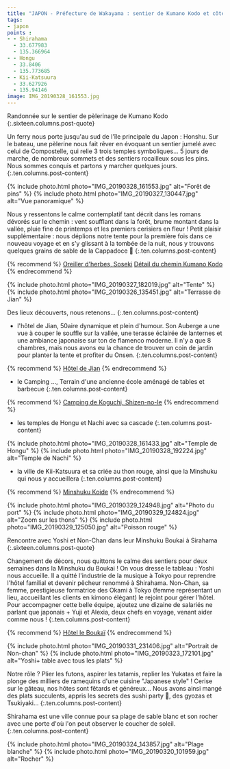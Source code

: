 ```yaml
---
title: "JAPON - Préfecture de Wakayama : sentier de Kumano Kodo et côte de Shirahama"
tags:
- japon
points :
- - Shirahama
  - 33.677983
  - 135.366964
- - Hongu
  - 33.8406
  - 135.773685
- - Kii-Katsuura
  - 33.627926
  - 135.94146
image: IMG_20190328_161553.jpg
---
```


Randonnée sur le sentier de pèlerinage de Kumano Kodo
{:.sixteen.columns.post-quote}

Un ferry nous porte jusqu'au sud de l'île principale du Japon : Honshu. Sur
le bateau, une pèlerine nous fait rêver en évoquant un sentier jumelé avec
celui de Compostelle, qui relie 3 trois temples symboliques... 5 jours de
marche, de nombreux sommets et des sentiers rocailleux sous les pins. Nous
sommes conquis et partons y marcher quelques jours.
{:.ten.columns.post-content}

<!--fin extrait-->

{% include photo.html photo="IMG_20190328_161553.jpg" alt="Forêt de pins" %}
{% include photo.html photo="IMG_20190327_130447.jpg" alt="Vue panoramique" %}

Nous y ressentons le calme contemplatif tant décrit dans les romans dévorés
sur le chemin : vent soufflant dans la forêt, brume montant dans la vallée,
pluie fine de printemps et les premiers cerisiers en fleur ! Petit plaisir
supplémentaire  : nous déplions notre tente pour la première fois dans ce
nouveau voyage et en s'y glissant à la tombée de la nuit, nous y trouvons
quelques grains de sable de la Cappadoce 🌾
{:.ten.columns.post-content}

{% recommend %}
[Oreiller d'herbes, Soseki](https://www.babelio.com/livres/Soseki-Oreiller-dherbes/15473)
[Détail du chemin Kumano Kodo](http://www.tb-kumano.jp/en/kumano-kodo/)
{% endrecommend %}

{% include photo.html photo="IMG_20190327_182019.jpg" alt="Tente" %}
{% include photo.html photo="IMG_20190326_135451.jpg" alt="Terrasse de Jian" %}

Des lieux découverts, nous retenons...
{:.ten.columns.post-content}

- l'hôtel de Jian, 50aire dynamique et plein d'humour. Son Auberge a une
vue à couper le souffle sur la vallée, une terasse éclairée de lanternes et
une ambiance japonaise sur ton de flamenco moderne. Il n'y a que 8
chambres, mais nous avons eu la chance de trouver un coin de jardin pour
planter la tente et profiter du Onsen.
{:.ten.columns.post-content}

{% recommend %}
[Hôtel de Jian](http://www.booking.com/Share-OmG83N)
{% endrecommend %}

- le Camping ..., Terrain d'une ancienne école aménagé de tables et barbecue
{:.ten.columns.post-content}

{% recommend %}
[Camping de Koguchi, Shizen-no-Ie](http://ge0.me/03gBBSnd4N/Koguchi_Shizen-no-Ie)
{% endrecommend %}

- les temples de Hongu et Nachi avec sa cascade
{:.ten.columns.post-content}

{% include photo.html photo="IMG_20190328_161433.jpg" alt="Temple de Hongu" %}
{% include photo.html photo="IMG_20190328_192224.jpg" alt="Temple de Nachi" %}

- la ville de Kii-Katsuura et sa criée au thon rouge, ainsi que la Minshuku
qui nous y accueillera
{:.ten.columns.post-content}

{% recommend %}
[Minshuku Koide](http://www.booking.com/Share-RFLMvs)
{% endrecommend %}

{% include photo.html photo="IMG_20190329_124948.jpg" alt="Photo du port" %}
{% include photo.html photo="IMG_20190329_124824.jpg" alt="Zoom sur les thons" %}
{% include photo.html photo="IMG_20190329_125050.jpg" alt="Poisson rouge" %}

Rencontre avec Yoshi et Non-Chan dans leur Minshuku Boukai à Sirahama
{:.sixteen.columns.post-quote}

Changement de décors, nous quittons le calme des sentiers pour deux
semaines dans la Minshuku du Boukai ! On vous dresse le tableau : Yoshi
nous accueille. Il a quitté l'industrie de la musique à Tokyo pour
reprendre l'hôtel familial et devenir pêcheur renommé à Shirahama.
Non-Chan, sa femme, prestigieuse formatrice des Okami à Tokyo (femme
représentant un lieu, accueillant les clients en kimono élégant) le rejoint
pour gérer l'hôtel. Pour accompagner cette belle équipe, ajoutez une
dizaine de salariés ne parlant que japonais + Yuji et Alexia, deux chefs en
voyage, venant aider comme nous !
{:.ten.columns.post-content}

{% recommend %}
[Hôtel le Boukaï](https://maps.app.goo.gl/f84FuQwGVHRu4rrW6)
{% endrecommend %}

{% include photo.html photo="IMG_20190331_231406.jpg" alt="Portrait de Non-chan" %}
{% include photo.html photo="IMG_20190323_172101.jpg" alt="Yoshi+ table avec tous les plats" %}

Notre rôle ? Plier les futons, aspirer les tatamis, replier les Yukatas et
faire la plonge des milliers de ramequins d'une cuisine "Japanese style" !
Cerise sur le gâteau, nos hôtes sont fêtards et généreux... Nous avons
ainsi mangé des plats succulents, appris les secrets des sushi party 🍣,
des gyozas et Tsukiyaki...
{:.ten.columns.post-content}

<!-- en commentaire
(Links) Recette des Gyoza par le chef Yuji
(Links) Astuce pour réussir une shushi party
(Links) Recette du Tsukiyaki
-->

Shirahama est une ville connue pour sa plage de sable blanc et son rocher
avec une porte d'où l'on peut observer le coucher de soleil.
{:.ten.columns.post-content}

{% include photo.html photo="IMG_20190324_143857.jpg" alt="Plage blanche" %}
{% include photo.html photo="IMG_20190320_101959.jpg" alt="Rocher" %}
